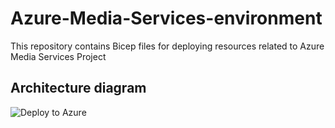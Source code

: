 # Azure-Media-Services-environment
This repository contains Bicep files for deploying resources related to Azure Media Services Project

## Architecture diagram

![Deploy to Azure](https://aka.ms/deploytoazurebutton)
